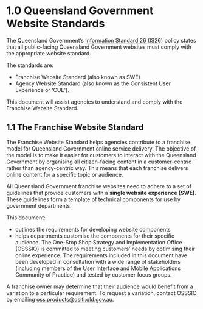 # 1.0 Queensland Government Website Standards
The Queensland Government’s [Information Standard 26 (IS26)](http://github.com) policy states that all public-facing Queensland Government websites must comply with the appropriate website standard.

The standards are:
* Franchise Website Standard (also known as SWE)
* Agency Website Standard (also known as the Consistent User Experience or ‘CUE’).

This document will assist agencies to understand and comply with the Franchise Website Standard.  
## 1.1	The Franchise Website Standard 

The Franchise Website Standard helps agencies contribute to a franchise model for Queensland Government online service delivery. The objective of the model is to make it easier for customers to interact with the Queensland Government by organising all citizen-facing content in a customer-centric rather than agency-centric way. This means that each franchise delivers online content for a specific topic or audience.

All Queensland Government franchise websites need to adhere to a set of guidelines that provide customers with a **single website experience (SWE)**. These guidelines form a template of technical components for use by government departments. 

This document:  
*	outlines the requirements for developing website components 
*	helps departments customise the components for their specific audience. 
The One-Stop Shop Strategy and Implementation Office (OSSSIO) is committed to meeting customers’ needs by optimising their online experience. The requirements included in this document have been developed in consultation with a wide range of stakeholders (including members of the User Interface and Mobile Applications Community of Practice) and tested by customer focus groups. 

A franchise owner may determine that their audience would benefit from a variation to a particular requirement. To request a variation, contact OSSSIO by emailing oss.products@dsiti.qld.gov.au.
